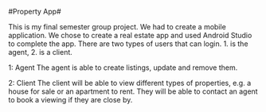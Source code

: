 #Property App#

This is my final semester group project. We had to create a mobile application. We chose to create a real estate app and used Android Studio to complete the app. 
There are two types of users that can login. 1. is the agent, 2. is a client.

1: Agent
The agent is able to create listings, update and remove them.

2: Client
The client will be able to view different types of properties, e.g. a house for sale or an apartment to rent.
They will be able to contact an agent to book a viewing if they are close by.

